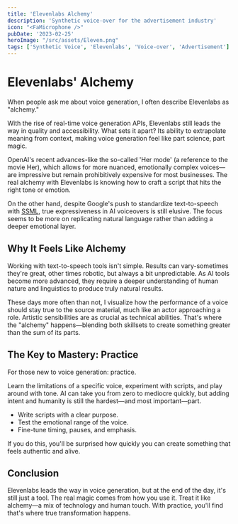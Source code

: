 ```yaml
---
title: 'Elevenlabs Alchemy'
description: 'Synthetic voice-over for the advertisement industry'
icon: "<FaMicrophone />"
pubDate: '2023-02-25'
heroImage: "/src/assets/Eleven.png"
tags: ['Synthetic Voice', 'Elevenlabs', 'Voice-over', 'Advertisement']
---
```


# Elevenlabs' Alchemy

When people ask me about voice generation, I often describe Elevenlabs as "alchemy."

With the rise of real-time voice generation APIs, Elevenlabs still leads the way in quality and accessibility. What sets it apart? Its ability to extrapolate meaning from context, making voice generation feel like part science, part magic.

OpenAI's recent advances-like the so-called 'Her mode' (a reference to the movie Her), which allows for more nuanced, emotionally complex voices—are impressive but remain prohibitively expensive for most businesses.
The real alchemy with Elevenlabs is knowing how to craft a script that hits the right tone or emotion.

On the other hand, despite Google's push to standardize text-to-speech with [SSML](https://en.wikipedia.org/wiki/Speech_Synthesis_Markup_Language), true expressiveness in AI voiceovers is still elusive. The focus seems to be more on replicating natural language rather than adding a deeper emotional layer.

## Why It Feels Like Alchemy

Working with text-to-speech tools isn't simple. Results can vary-sometimes they're great, other times robotic, but always a bit unpredictable. As AI tools become more advanced, they require a deeper understanding of human nature and linguistics to produce truly natural results.

These days more often than not, I visualize how the performance of a voice should stay true to the source material, much like an actor approaching a role. Artistic sensibilities are as crucial as technical abilities. That's where the "alchemy" happens—blending both skillsets to create something greater than the sum of its parts.

## The Key to Mastery: Practice

For those new to voice generation: practice.

Learn the limitations of a specific voice, experiment with scripts, and play around with tone. AI can take you from zero to mediocre quickly, but adding intent and humanity is still the hardest—and most important—part.

- Write scripts with a clear purpose.
- Test the emotional range of the voice.
- Fine-tune timing, pauses, and emphasis.

If you do this, you'll be surprised how quickly you can create something that feels authentic and alive.

## Conclusion

Elevenlabs leads the way in voice generation, but at the end of the day, it's still just a tool. The real magic comes from how you use it. Treat it like alchemy—a mix of technology and human touch. With practice, you'll find that's where true transformation happens.
